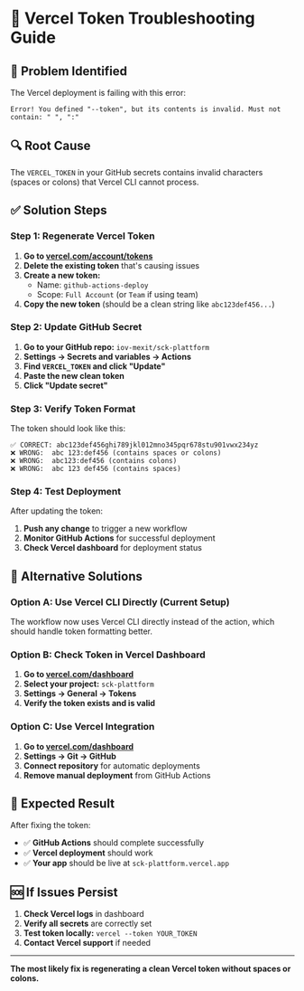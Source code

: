 # 🚨 Vercel Token Troubleshooting Guide

## 🎯 **Problem Identified**

The Vercel deployment is failing with this error:
```
Error! You defined "--token", but its contents is invalid. Must not contain: " ", ":"
```

## 🔍 **Root Cause**

The `VERCEL_TOKEN` in your GitHub secrets contains invalid characters (spaces or colons) that Vercel CLI cannot process.

## ✅ **Solution Steps**

### **Step 1: Regenerate Vercel Token**

1. **Go to [vercel.com/account/tokens](https://vercel.com/account/tokens)**
2. **Delete the existing token** that's causing issues
3. **Create a new token:**
   - Name: `github-actions-deploy`
   - Scope: `Full Account` (or `Team` if using team)
4. **Copy the new token** (should be a clean string like `abc123def456...`)

### **Step 2: Update GitHub Secret**

1. **Go to your GitHub repo:** `iov-mexit/sck-plattform`
2. **Settings → Secrets and variables → Actions**
3. **Find `VERCEL_TOKEN` and click "Update"**
4. **Paste the new clean token**
5. **Click "Update secret"**

### **Step 3: Verify Token Format**

The token should look like this:
```
✅ CORRECT: abc123def456ghi789jkl012mno345pqr678stu901vwx234yz
❌ WRONG:  abc 123:def456 (contains spaces or colons)
❌ WRONG:  abc123:def456 (contains colons)
❌ WRONG:  abc 123 def456 (contains spaces)
```

### **Step 4: Test Deployment**

After updating the token:
1. **Push any change** to trigger a new workflow
2. **Monitor GitHub Actions** for successful deployment
3. **Check Vercel dashboard** for deployment status

## 🔧 **Alternative Solutions**

### **Option A: Use Vercel CLI Directly (Current Setup)**

The workflow now uses Vercel CLI directly instead of the action, which should handle token formatting better.

### **Option B: Check Token in Vercel Dashboard**

1. **Go to [vercel.com/dashboard](https://vercel.com/dashboard)**
2. **Select your project:** `sck-plattform`
3. **Settings → General → Tokens**
4. **Verify the token exists and is valid**

### **Option C: Use Vercel Integration**

1. **Go to [vercel.com/dashboard](https://vercel.com/dashboard)**
2. **Settings → Git → GitHub**
3. **Connect repository** for automatic deployments
4. **Remove manual deployment** from GitHub Actions

## 🚀 **Expected Result**

After fixing the token:
- ✅ **GitHub Actions** should complete successfully
- ✅ **Vercel deployment** should work
- ✅ **Your app** should be live at `sck-plattform.vercel.app`

## 🆘 **If Issues Persist**

1. **Check Vercel logs** in dashboard
2. **Verify all secrets** are correctly set
3. **Test token locally:** `vercel --token YOUR_TOKEN`
4. **Contact Vercel support** if needed

---

**The most likely fix is regenerating a clean Vercel token without spaces or colons.**
